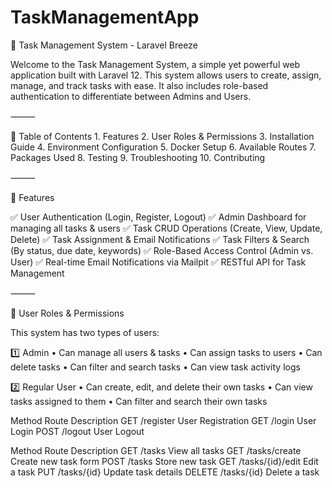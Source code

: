 # TaskManagementApp

📌 Task Management System - Laravel Breeze

Welcome to the Task Management System, a simple yet powerful web application built with Laravel 12.
This system allows users to create, assign, manage, and track tasks with ease. 
It also includes role-based authentication to differentiate between Admins and Users.

⸻

📖 Table of Contents
	1.	Features
	2.	User Roles & Permissions
	3.	Installation Guide
	4.	Environment Configuration
	5.	Docker Setup
	6.	Available Routes
	7.	Packages Used
	8.	Testing
	9.	Troubleshooting
	10.	Contributing

⸻

🎯 Features

✅ User Authentication (Login, Register, Logout)
✅ Admin Dashboard for managing all tasks & users
✅ Task CRUD Operations (Create, View, Update, Delete)
✅ Task Assignment & Email Notifications
✅ Task Filters & Search (By status, due date, keywords)
✅ Role-Based Access Control (Admin vs. User)
✅ Real-time Email Notifications via Mailpit
✅ RESTful API for Task Management

⸻

👥 User Roles & Permissions

This system has two types of users:

1️⃣ Admin
	•	Can manage all users & tasks
	•	Can assign tasks to users
	•	Can delete tasks
	•	Can filter and search tasks
	•	Can view task activity logs

2️⃣ Regular User
	•	Can create, edit, and delete their own tasks
	•	Can view tasks assigned to them
	•	Can filter and search their own tasks

Method
Route
Description
GET
/register
User Registration
GET
/login
User Login
POST
/logout
User Logout

Method
Route
Description
GET
/tasks
View all tasks
GET
/tasks/create
Create new task form
POST
/tasks
Store new task
GET
/tasks/{id}/edit
Edit a task
PUT
/tasks/{id}
Update task details
DELETE
/tasks/{id}
Delete a task




